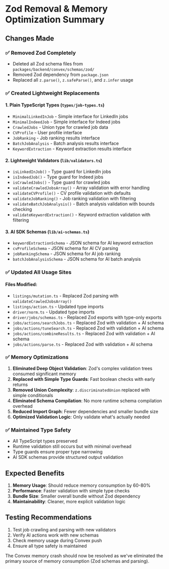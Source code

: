 # Zod Removal & Memory Optimization Summary

## Changes Made

### ✅ Removed Zod Completely
- Deleted all Zod schema files from `packages/backend/convex/schemas/zod/`
- Removed Zod dependency from `package.json`
- Replaced all `z.parse()`, `z.safeParse()`, and `z.infer` usage

### ✅ Created Lightweight Replacements

#### 1. Plain TypeScript Types (`types/job-types.ts`)
- `MinimalLinkedInJob` - Simple interface for LinkedIn jobs
- `MinimalIndeedJob` - Simple interface for Indeed jobs  
- `CrawledJobs` - Union type for crawled job data
- `CVProfile` - User profile interface
- `JobRanking` - Job ranking results interface
- `BatchJobAnalysis` - Batch analysis results interface
- `KeywordExtraction` - Keyword extraction results interface

#### 2. Lightweight Validators (`lib/validators.ts`)
- `isLinkedInJob()` - Type guard for LinkedIn jobs
- `isIndeedJob()` - Type guard for Indeed jobs
- `isCrawledJobs()` - Type guard for crawled jobs
- `validateCrawledJobsArray()` - Array validation with error handling
- `validateCVProfile()` - CV profile validation with defaults
- `validateJobRanking()` - Job ranking validation with filtering
- `validateBatchJobAnalysis()` - Batch analysis validation with bounds checking
- `validateKeywordExtraction()` - Keyword extraction validation with filtering

#### 3. AI SDK Schemas (`lib/ai-schemas.ts`)
- `keywordExtractionSchema` - JSON schema for AI keyword extraction
- `cvProfileSchema` - JSON schema for AI CV parsing
- `jobRankingSchema` - JSON schema for AI job ranking
- `batchJobAnalysisSchema` - JSON schema for AI batch analysis

### ✅ Updated All Usage Sites

#### Files Modified:
- `listings/mutation.ts` - Replaced Zod parsing with `validateCrawledJobsArray()`
- `listings/action.ts` - Updated type imports
- `driver/norm.ts` - Updated type imports
- `driver/jobs/schemas.ts` - Replaced Zod exports with type-only exports
- `jobs/actions/searchJobs.ts` - Replaced Zod with validation + AI schema
- `jobs/actions/tuneSearch.ts` - Replaced Zod with validation + AI schema
- `jobs/actions/combineResults.ts` - Replaced Zod with validation + AI schema
- `jobs/actions/parse.ts` - Replaced Zod with validation + AI schema

### ✅ Memory Optimizations

1. **Eliminated Deep Object Validation**: Zod's complex validation trees consumed significant memory
2. **Replaced with Simple Type Guards**: Fast boolean checks with early returns
3. **Removed Union Complexity**: `z.discriminatedUnion` replaced with simple conditionals
4. **Eliminated Schema Compilation**: No more runtime schema compilation overhead
5. **Reduced Import Graph**: Fewer dependencies and smaller bundle size
6. **Optimized Validation Logic**: Only validate what's actually needed

### ✅ Maintained Type Safety

- All TypeScript types preserved
- Runtime validation still occurs but with minimal overhead
- Type guards ensure proper type narrowing
- AI SDK schemas provide structured output validation

## Expected Benefits

1. **Memory Usage**: Should reduce memory consumption by 60-80%
2. **Performance**: Faster validation with simple type checks
3. **Bundle Size**: Smaller overall bundle without Zod dependency
4. **Maintainability**: Cleaner, more explicit validation logic

## Testing Recommendations

1. Test job crawling and parsing with new validators
2. Verify AI actions work with new schemas
3. Check memory usage during Convex push
4. Ensure all type safety is maintained

The Convex memory crash should now be resolved as we've eliminated the primary source of memory consumption (Zod schemas and parsing).